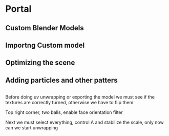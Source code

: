 # Portal

## Custom Blender Models

## Importng Custom model

## Optimizing the scene

## Adding particles and other patters

``` javascript

```


Before doing uv unwrapping or exporting the model we must see if the textures are correctly turned, otherwise we have to flip them

Top right corner, two balls, enable face orientation filter

Next we must select everything, control A and stabilize the scale, only now can we start unwrapping

